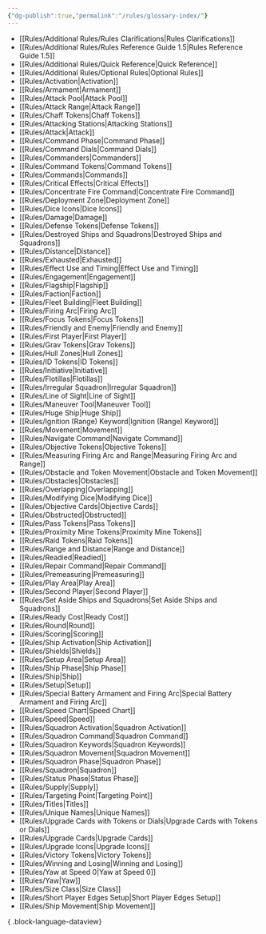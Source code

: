 ```yaml
---
{"dg-publish":true,"permalink":"/rules/glossary-index/"}
---
```


- [[Rules/Additional Rules/Rules Clarifications\|Rules Clarifications]]
- [[Rules/Additional Rules/Rules Reference Guide 1.5\|Rules Reference Guide 1.5]]
- [[Rules/Additional Rules/Quick Reference\|Quick Reference]]
- [[Rules/Additional Rules/Optional Rules\|Optional Rules]]
- [[Rules/Activation\|Activation]]
- [[Rules/Armament\|Armament]]
- [[Rules/Attack Pool\|Attack Pool]]
- [[Rules/Attack Range\|Attack Range]]
- [[Rules/Chaff Tokens\|Chaff Tokens]]
- [[Rules/Attacking Stations\|Attacking Stations]]
- [[Rules/Attack\|Attack]]
- [[Rules/Command Phase\|Command Phase]]
- [[Rules/Command Dials\|Command Dials]]
- [[Rules/Commanders\|Commanders]]
- [[Rules/Command Tokens\|Command Tokens]]
- [[Rules/Commands\|Commands]]
- [[Rules/Critical Effects\|Critical Effects]]
- [[Rules/Concentrate Fire Command\|Concentrate Fire Command]]
- [[Rules/Deployment Zone\|Deployment Zone]]
- [[Rules/Dice Icons\|Dice Icons]]
- [[Rules/Damage\|Damage]]
- [[Rules/Defense Tokens\|Defense Tokens]]
- [[Rules/Destroyed Ships and Squadrons\|Destroyed Ships and Squadrons]]
- [[Rules/Distance\|Distance]]
- [[Rules/Exhausted\|Exhausted]]
- [[Rules/Effect Use and Timing\|Effect Use and Timing]]
- [[Rules/Engagement\|Engagement]]
- [[Rules/Flagship\|Flagship]]
- [[Rules/Faction\|Faction]]
- [[Rules/Fleet Building\|Fleet Building]]
- [[Rules/Firing Arc\|Firing Arc]]
- [[Rules/Focus Tokens\|Focus Tokens]]
- [[Rules/Friendly and Enemy\|Friendly and Enemy]]
- [[Rules/First Player\|First Player]]
- [[Rules/Grav Tokens\|Grav Tokens]]
- [[Rules/Hull Zones\|Hull Zones]]
- [[Rules/ID Tokens\|ID Tokens]]
- [[Rules/Initiative\|Initiative]]
- [[Rules/Flotillas\|Flotillas]]
- [[Rules/Irregular Squadron\|Irregular Squadron]]
- [[Rules/Line of Sight\|Line of Sight]]
- [[Rules/Maneuver Tool\|Maneuver Tool]]
- [[Rules/Huge Ship\|Huge Ship]]
- [[Rules/Ignition (Range) Keyword\|Ignition (Range) Keyword]]
- [[Rules/Movement\|Movement]]
- [[Rules/Navigate Command\|Navigate Command]]
- [[Rules/Objective Tokens\|Objective Tokens]]
- [[Rules/Measuring Firing Arc and Range\|Measuring Firing Arc and Range]]
- [[Rules/Obstacle and Token Movement\|Obstacle and Token Movement]]
- [[Rules/Obstacles\|Obstacles]]
- [[Rules/Overlapping\|Overlapping]]
- [[Rules/Modifying Dice\|Modifying Dice]]
- [[Rules/Objective Cards\|Objective Cards]]
- [[Rules/Obstructed\|Obstructed]]
- [[Rules/Pass Tokens\|Pass Tokens]]
- [[Rules/Proximity Mine Tokens\|Proximity Mine Tokens]]
- [[Rules/Raid Tokens\|Raid Tokens]]
- [[Rules/Range and Distance\|Range and Distance]]
- [[Rules/Readied\|Readied]]
- [[Rules/Repair Command\|Repair Command]]
- [[Rules/Premeasuring\|Premeasuring]]
- [[Rules/Play Area\|Play Area]]
- [[Rules/Second Player\|Second Player]]
- [[Rules/Set Aside Ships and Squadrons\|Set Aside Ships and Squadrons]]
- [[Rules/Ready Cost\|Ready Cost]]
- [[Rules/Round\|Round]]
- [[Rules/Scoring\|Scoring]]
- [[Rules/Ship Activation\|Ship Activation]]
- [[Rules/Shields\|Shields]]
- [[Rules/Setup Area\|Setup Area]]
- [[Rules/Ship Phase\|Ship Phase]]
- [[Rules/Ship\|Ship]]
- [[Rules/Setup\|Setup]]
- [[Rules/Special Battery Armament and Firing Arc\|Special Battery Armament and Firing Arc]]
- [[Rules/Speed Chart\|Speed Chart]]
- [[Rules/Speed\|Speed]]
- [[Rules/Squadron Activation\|Squadron Activation]]
- [[Rules/Squadron Command\|Squadron Command]]
- [[Rules/Squadron Keywords\|Squadron Keywords]]
- [[Rules/Squadron Movement\|Squadron Movement]]
- [[Rules/Squadron Phase\|Squadron Phase]]
- [[Rules/Squadron\|Squadron]]
- [[Rules/Status Phase\|Status Phase]]
- [[Rules/Supply\|Supply]]
- [[Rules/Targeting Point\|Targeting Point]]
- [[Rules/Titles\|Titles]]
- [[Rules/Unique Names\|Unique Names]]
- [[Rules/Upgrade Cards with Tokens or Dials\|Upgrade Cards with Tokens or Dials]]
- [[Rules/Upgrade Cards\|Upgrade Cards]]
- [[Rules/Upgrade Icons\|Upgrade Icons]]
- [[Rules/Victory Tokens\|Victory Tokens]]
- [[Rules/Winning and Losing\|Winning and Losing]]
- [[Rules/Yaw at Speed 0\|Yaw at Speed 0]]
- [[Rules/Yaw\|Yaw]]
- [[Rules/Size Class\|Size Class]]
- [[Rules/Short Player Edges Setup\|Short Player Edges Setup]]
- [[Rules/Ship Movement\|Ship Movement]]

{ .block-language-dataview}


